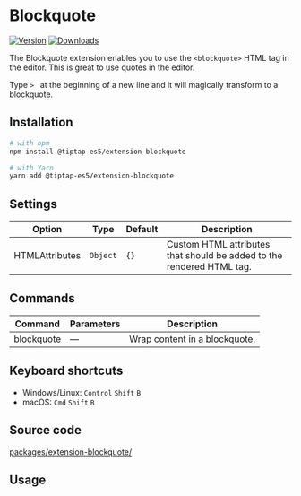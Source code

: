 # Blockquote

[![Version](https://img.shields.io/npm/v/@tiptap-es5/extension-blockquote.svg?label=version)](https://www.npmjs.com/package/@tiptap-es5/extension-blockquote)
[![Downloads](https://img.shields.io/npm/dm/@tiptap-es5/extension-blockquote.svg)](https://npmcharts.com/compare/@tiptap-es5/extension-blockquote?minimal=true)

The Blockquote extension enables you to use the `<blockquote>` HTML tag in the editor. This is great to use quotes in the editor.

Type <code>>&nbsp;</code> at the beginning of a new line and it will magically transform to a blockquote.

## Installation

```bash
# with npm
npm install @tiptap-es5/extension-blockquote

# with Yarn
yarn add @tiptap-es5/extension-blockquote
```

## Settings

| Option         | Type     | Default | Description                                                           |
| -------------- | -------- | ------- | --------------------------------------------------------------------- |
| HTMLAttributes | `Object` | `{}`    | Custom HTML attributes that should be added to the rendered HTML tag. |

## Commands

| Command    | Parameters | Description                   |
| ---------- | ---------- | ----------------------------- |
| blockquote | —          | Wrap content in a blockquote. |

## Keyboard shortcuts

- Windows/Linux: `Control`&nbsp;`Shift`&nbsp;`B`
- macOS: `Cmd`&nbsp;`Shift`&nbsp;`B`

## Source code

[packages/extension-blockquote/](https://github.com/ueberdosis/tiptap/blob/main/packages/extension-blockquote/)

## Usage

<demo name="Nodes/Blockquote" highlight="3-5,17,36" />
